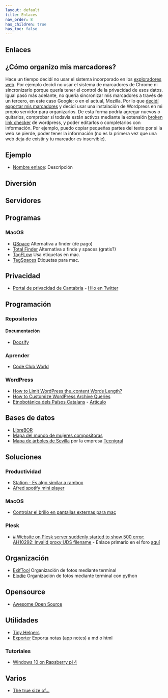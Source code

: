 ```yaml
---
layout: default
title: Enlaces
nav_order: 8
has_children: true
has_toc: false
---
```


## Enlaces
## ¿Cómo organizo mis marcadores?
Hace un tiempo decidí no usar el sistema incorporado en los [exploradores web](../Notas/exploradores.md). Por ejemplo decidí no usar el sistema de marcadores de Chrome ni sincronizarlo porque quería tener el control de la privacidad de esos datos. Igual pasó más adelante, no quería sincronizar mis marcadores a través de un tercero, en este caso Google; o en el actual, Mozilla. Por lo que [decidí exportar mis marcadores](../Notas/exportar_marcadores.md) y decidí usar una instalación de Wordpress en mi propio servidor para organizarlos. De esta forma podría agregar nuevos o quitarlos, comprobar si todavía están activos mediante la extensión [broken link checker](https://es.wordpress.org/plugins/broken-link-checker/) de  wordpress, y poder editarlos o completarlos con información. Por ejemplo, puedo copiar pequeñas partes del texto por si la web se pierde, poder tener la información (no es la primera vez que una web deja de existir y tu marcador es inservible).

## Ejemplo
- [Nombre enlace](https://url): Descripción

## Diversión

## Servidores

## Programas
### MacOS
- [QSpace](https://qspace.awehunt.com/en-us/index.html) Alternativa a finder (de pago)
- [Total Finder](https://www.binaryage.com/) Alternativa a finde y spaces (gratis?)
- [TagFLow](https://www.tagflow.ch/en/) Usa etiquetas en mac.
- [TagSpaces](https://www.tagspaces.org/) Etiquetas para mac.

## Privacidad
- [Portal de privacidad de Cantabria](https://contratosdecantabria.es/) - [Hilo en Twitter](https://twitter.com/JaimeObregon/status/1434926875688587270)

## Programación
### Repositorios
#### Documentación
- [Docsify](https://docsify.js.org)
### Aprender
- [Code Club World](https://codeclubworld.org)

### WordPress
- [How to Limit WordPress the_content Words Length?](https://www.technig.com/limit-wordpress-the_content-words-length/)
- [How to Customize WordPress Archive Queries](https://facetwp.com/how-to-customize-archive-queries/)
- [Etnobotànica dels Països Catalans](https://etnobotanica.iec.cat/) - [Artículo](https://collectaneabotanica.revistas.csic.es/index.php/collectaneabotanica/article/view/306)

## Bases de datos
- [LibreBOR](https://librebor.me/)
- [Mapa del mundo de mujeres compositoras](https://svmusicology.com/mapa/?lang=es)
- [Mapa de árboles de Sevilla](https://www.arbomap.com/arbomapciudadano/accesos/sevilla/main.html?lang=es) por la empresa [Tecnigral](https://www.tecnigral.es/arbomap/)

## Soluciones
### Productividad
- [Station - Es algo similar a rambox](https://getstation.com/)
- [Afred spotify mini player](https://alfred-spotify-mini-player.com/)
### MacOS
- [Controlar el brillo en pantallas externas para mac](https://github.com/MonitorControl/MonitorControl)

### Plesk
- [# Website on Plesk server suddenly started to show 500 error: AH10292: Invalid proxy UDS filename](https://support.plesk.com/hc/en-us/articles/4407366133906) - Enlace primario en el foro [aquí](https://talk.plesk.com/threads/all-domains-apache2-error-500.362208/)

## Organización
- [ExifTool](https://exiftool.org/) Organización de fotos mediante terminal
- [Elodie](https://github.com/jmathai/elodie) Organización de fotos mediante terminal con python

## Opensource
- [Awesome Open Source](https://awesomeopensource.com/)

## Utilidades
- [Tiny Helpers](https://tiny-helpers.dev/)
- [Exporter](http://falcon.star-lord.me/exporter/) Exporta notas (app notes) a md o html

### Tutoriales
- [Windows 10 on Rapsberry pi 4](https://www.tomshardware.com/how-to/install-windows-10-raspberry-pi)

## Varios
- [The true size of...](https://thetruesize.com/)
